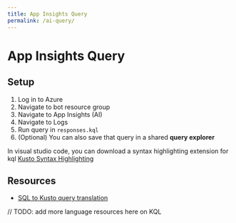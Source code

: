 ```yaml
---
title: App Insights Query
permalink: /ai-query/
---
```


# App Insights Query

## Setup

1. Log in to Azure
2. Navigate to bot resource group
3. Navigate to App Insights (AI)
4. Navigate to Logs
5. Run query in `responses.kql`
6. (Optional) You can also save that query in a shared **query explorer**

In visual studio code, you can download a syntax highlighting extension for kql [Kusto Syntax Highlighting](https://marketplace.visualstudio.com/items?itemName=rosshamish.kuskus-kusto-syntax-highlighting)

## Resources

* [SQL to Kusto query translation](https://docs.microsoft.com/en-us/azure/kusto/query/sqlcheatsheet)

// TODO: add more language resources here on KQL
